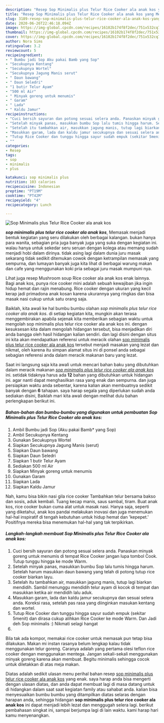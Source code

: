 ```yaml
---
description: "Resep Sop Minimalis plus Telur Rice Cooker ala anak kos yang Menggugah Selera"
title: "Resep Sop Minimalis plus Telur Rice Cooker ala anak kos yang Menggugah Selera"
slug: 3189-resep-sop-minimalis-plus-telur-rice-cooker-ala-anak-kos-yang-menggugah-selera
date: 2020-06-26T22:46:18.094Z
image: https://img-global.cpcdn.com/recipes/16102b174f8f2dec/751x532cq70/sop-minimalis-plus-telur-rice-cooker-ala-anak-kos-foto-resep-utama.jpg
thumbnail: https://img-global.cpcdn.com/recipes/16102b174f8f2dec/751x532cq70/sop-minimalis-plus-telur-rice-cooker-ala-anak-kos-foto-resep-utama.jpg
cover: https://img-global.cpcdn.com/recipes/16102b174f8f2dec/751x532cq70/sop-minimalis-plus-telur-rice-cooker-ala-anak-kos-foto-resep-utama.jpg
author: Nora Sims
ratingvalue: 3.2
reviewcount: 5
recipeingredient:
- " Bumbu jadi Sop Aku pakai Bamb yang Sop"
- "Secukupnya Kentang"
- "Secukupnya Wortel"
- "Secukupnya Jagung Manis serut"
- " Daun bawang"
- " Daun Seledri"
- "1 butir Telur Ayam"
- "500 ml Air"
- " Minyak goreng untuk menumis"
- " Garam"
- " Lada"
- " Kaldu Jamur"
recipeinstructions:
- "Cuci bersih sayuran dan potong sesuai selera anda. Panaskan minyak goreng untuk menumis di tempat Rice Cooker jangan lupa tombol Cook. Tutup tunggu hingga ke mode Warm."
- "Setelah minyak panas, masukkan bumbu Sop lalu tumis hingga harum. Setelah harum masukkan daun bawang yang telah di potong tutup rice cooker biarkan layu."
- "Setelah itu tambahkan air, masukkan jagung manis, tutup lagi biarkan mendidih. Sambil menunggu mendidih telur ayam di kocok di tempat dan masukkan ketika air mendidih lalu aduk."
- "Masukkan garam, lada dan kaldu jamur secukupnya dan sesuai selera anda. Koreksi rasa, setelah pas rasa yang diinginkan masukan kentang dan wortel."
- "Tutup Rice Cooker dan tunggu hingga sayur sudah empuk (sekitar 5menit) dan dirasa cukup alihkan Rice Cooker ke mode Warm. Dan Jadi deh Sop minimalis :) Nikmati selagi hangat"
- ""
categories:
- Resep
tags:
- sop
- minimalis
- plus

katakunci: sop minimalis plus 
nutrition: 103 calories
recipecuisine: Indonesian
preptime: "PT19M"
cooktime: "PT42M"
recipeyield: "4"
recipecategory: Lunch

---
```



![Sop Minimalis plus Telur Rice Cooker ala anak kos](https://img-global.cpcdn.com/recipes/16102b174f8f2dec/751x532cq70/sop-minimalis-plus-telur-rice-cooker-ala-anak-kos-foto-resep-utama.jpg)

<b><i>sop minimalis plus telur rice cooker ala anak kos</i></b>, Memasak menjadi bentuk kegiatan yang seru dilakukan oleh berbagai kalangan. bukan hanya para wanita, sebagian pria juga banyak juga yang suka dengan kegiatan ini. walau hanya untuk sekedar seru seruan dengan kolega atau memang sudah menjadi hobi dalam dirinya. tidak asing lagi dalam dunia juru masak sekarang tidak sedikit ditemukan cowok dengan ketrampilan memasak yang sempurna, dan lumayan banyak juga kita lihat di berbagai warung makan dan cafe yang menggunakan koki pria sebagai juru masak mumpuni nya.

Lihat juga resep Mushroom soup Rice cooker ala anak kos enak lainnya. Bagi anak kos, punya rice cooker mini adalah sebuah kewajiban jika ingin hidup hemat dan rajin menabung. Rice cooker dengan ukuran yang kecil kerap jadi primadona anak kosan karena ukurannya yang ringkas dan bisa masak nasi cukup untuk satu orang saja.

Baiklah, kita awali ke hal bumbu bumbu olahan <i>sop minimalis plus telur rice cooker ala anak kos</i>. di setiap kegiatan kita, mungkin akan terasa menggembirakan apabila sejenak kita memberikan sebagian waktu untuk mengolah sop minimalis plus telur rice cooker ala anak kos ini. dengan kesuksesan kita dalam mengolah hidangan tersebut, bisa menjadikan diri anda bangga oleh hasil hidangan kalian sendiri. dan lagi disini dengan situs ini kita akan mendapatkan referensi untuk meracik olahan <u>sop minimalis plus telur rice cooker ala anak kos</u> tersebut menjadi masakan yang lezat dan nikmat, oleh karena itu simpan alamat situs ini di ponsel anda sebagai sebagian referensi anda dalam meracik makanan baru yang lezat.


Saat ini langsung saja kita awali untuk mencari bahan baku yang dibutuhkan dalam meracik makanan <u><i>sop minimalis plus telur rice cooker ala anak kos</i></u> ini. setidak tidaknya harus ada <b>12</b> bahan yang dibutuhkan untuk hidangan ini. agar nanti dapat menghasilkan rasa yang enak dan sempurna. dan juga persiapkan waktu anda sebentar, karena kalian akan membuatnya sedikit banyak dengan <b>6</b> tahapan. saya harap segala yang diperlukan sudah anda sediakan disini, Baiklah mari kita awali dengan melihat dulu bahan perlengkapan berikut ini.

<!--inarticleads1-->

##### Bahan-bahan dan bumbu-bumbu yang digunakan untuk pembuatan Sop Minimalis plus Telur Rice Cooker ala anak kos:

1. Ambil  Bumbu jadi Sop (Aku pakai Bamb* yang Sop)
1. Ambil Secukupnya Kentang
1. Gunakan Secukupnya Wortel
1. Siapkan Secukupnya Jagung Manis (serut)
1. Siapkan  Daun bawang
1. Siapkan  Daun Seledri
1. Siapkan 1 butir Telur Ayam
1. Sediakan 500 ml Air
1. Siapkan  Minyak goreng untuk menumis
1. Gunakan  Garam
1. Siapkan  Lada
1. Siapkan  Kaldu Jamur


Nah, kamu bisa bikin nasi gila rice cooker Tambahkan telur bersama bakso dan sosis, aduk kembali. Tuang kecap manis, saus sambal, tiram. Buat anak kos, rice cooker bukan cuma alat untuk masak nasi. Hanya saja, seperti yang diketahui, anak kos pandai melakukan inovasi dan juga menemukan hal-hal inspiratif di tengah kebutuhan untuk hidup hemat dan &#39;kepepet.&#39; Positifnya mereka bisa menemukan hal-hal yang tak terpikirkan. 

<!--inarticleads2-->

##### Langkah-langkah membuat Sop Minimalis plus Telur Rice Cooker ala anak kos:

1. Cuci bersih sayuran dan potong sesuai selera anda. Panaskan minyak goreng untuk menumis di tempat Rice Cooker jangan lupa tombol Cook. Tutup tunggu hingga ke mode Warm.
1. Setelah minyak panas, masukkan bumbu Sop lalu tumis hingga harum. Setelah harum masukkan daun bawang yang telah di potong tutup rice cooker biarkan layu.
1. Setelah itu tambahkan air, masukkan jagung manis, tutup lagi biarkan mendidih. Sambil menunggu mendidih telur ayam di kocok di tempat dan masukkan ketika air mendidih lalu aduk.
1. Masukkan garam, lada dan kaldu jamur secukupnya dan sesuai selera anda. Koreksi rasa, setelah pas rasa yang diinginkan masukan kentang dan wortel.
1. Tutup Rice Cooker dan tunggu hingga sayur sudah empuk (sekitar 5menit) dan dirasa cukup alihkan Rice Cooker ke mode Warm. Dan Jadi deh Sop minimalis :) Nikmati selagi hangat
1. 


Bila tak ada kompor, memakai rice cooker untuk memasak pun tetap bisa dilakukan. Makan mi instan rasanya belum lengkap kalau tidak menggunakan telur goreng. Caranya adalah yang pertama olesi teflon rice cooker dengan menggunakan mentega. Jangan sekali-sekali menggunakan minyak goreng karena akan membuat. Begitu minimalis sehingga cocok untuk diletakkan di atas meja makan. 

Diatas adalah sedikit ulasan menu perihal bahan resep <u>sop minimalis plus telur rice cooker ala anak kos</u> yang enak. saya harap anda bisa mengerti dengan ulasan diatas, dan anda dapat membuat lagi di masa datang untuk di hidangkan dalam saat saat kegiatan family atau sahabat anda. kalian bisa menyesuaikan bumbu bumbu yang ditampilkan diatas selaras dengan harapan anda, sehingga hidangan <b>sop minimalis plus telur rice cooker ala anak kos</b> ini dapat menjadi lebih lezat dan menggugah selera lagi. berikut pembahasan singkat ini, sampai berjumpa lagi di lain waktu. kami harap hari kamu menyenangkan.
